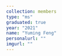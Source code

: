 ```yaml
---
collection: members
type: "ms"
graduated: true
year: "2021"
name: "Yuming Feng"
personalurl: ""
imgurl: ""
---
```

